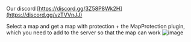 Our discord [https://discord.gg/3Z58P8Wk2H](https://discord.gg/vzTVVnJJ)

Select a map and get a map with protection + the MapProtection plugin, which you need to add to the server so that the map can work
![image](https://github.com/publicrust/MapProtection/assets/152790416/82c8dae8-301a-45d0-bc20-d2ff247ccf5b)
